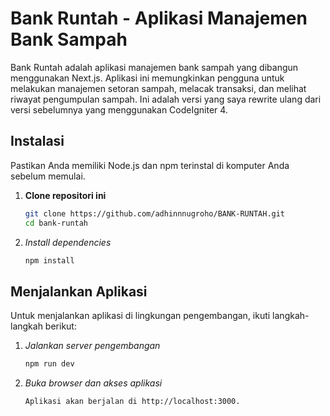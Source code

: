 # Bank Runtah - Aplikasi Manajemen Bank Sampah

Bank Runtah adalah aplikasi manajemen bank sampah yang dibangun menggunakan Next.js. Aplikasi ini memungkinkan pengguna untuk melakukan manajemen setoran sampah, melacak transaksi, dan melihat riwayat pengumpulan sampah. Ini adalah versi yang saya rewrite ulang dari versi sebelumnya yang menggunakan CodeIgniter 4.


## Instalasi

Pastikan Anda memiliki Node.js dan npm terinstal di komputer Anda sebelum memulai.

1. **Clone repositori ini**
   ```bash
   git clone https://github.com/adhinnnugroho/BANK-RUNTAH.git
   cd bank-runtah
2. *Install dependencies*
   ```bash
   npm install

## Menjalankan Aplikasi
Untuk menjalankan aplikasi di lingkungan pengembangan, ikuti langkah-langkah berikut:

1. *Jalankan server pengembangan*
   ```bash
   npm run dev 
2. *Buka browser dan akses aplikasi*
   ```bash
   Aplikasi akan berjalan di http://localhost:3000.

